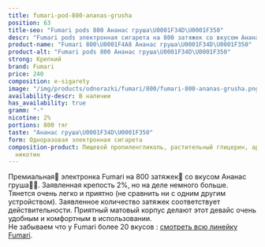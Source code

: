 ```yaml
---
title: fumari-pod-800-ananas-grusha
position: 63
title-seo: "Fumari pods 800 Ананас груша\U0001F34D\U0001F350"
descr: "Fumari pods электронная сигарета на 800 затяжек со вкусом Ананас груша\U0001F34D\U0001F350"
product-name: "Fumari 800\U0001F4A8 Ананас груша\U0001F34D\U0001F350"
product-alt: "Fumari pods 800 Ананас груша\U0001F34D\U0001F350"
strong: Крепкий
brand: Fumari
price: 240
composition: e-sigarety
image: "/img/products/odnorazki/fumari/800/fumari-800-ananas-grusha.png"
availability-descr: В наличии
has_availability: true
gramm: "-"
nicotine: 2%
portions: 800 тяг
taste: "Ананас груша\U0001F34D\U0001F350"
form: Одноразовая электронная сигарета
composition-product: Пищевой пропиленгликоль, растительный глицерин, ароматизатор,
  никотин
---
```


Премиальная🥇 электронка Fumari на 800 затяжек💨 со вкусом Ананас груша🍍🍐. Заявленная крепость 2%, но на деле немного больше. Тянется очень легко и приятно (не сравнить ни с одним другим устройством). Заявленное количество затяжек соответствует действительности. Приятный матовый корпус делают этот девайс очень удобным и комфортным в использовании.<br>
Не забываем что у Fumari более 20 вкусов : [смотреть всю линейку Fumari](/fumari).